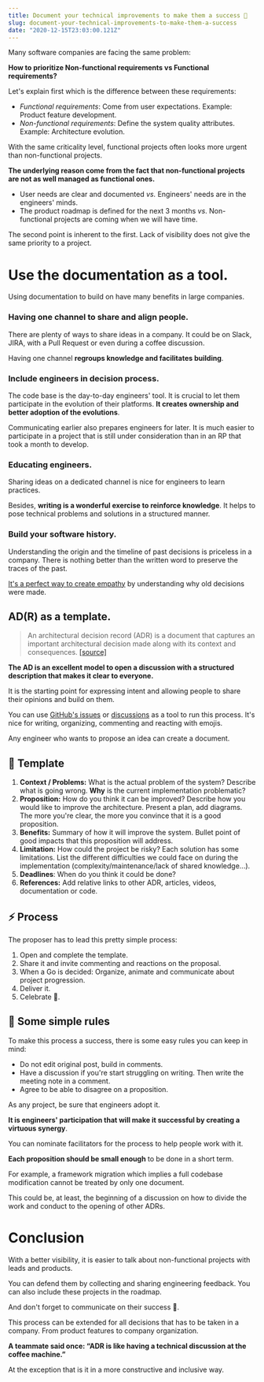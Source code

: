 ```yaml
---
title: Document your technical improvements to make them a success 🎯
slug: document-your-technical-improvements-to-make-them-a-success
date: "2020-12-15T23:03:00.121Z"
---
```


Many software companies are facing the same problem:

**How to prioritize Non-functional requirements vs Functional requirements?**

Let's explain first which is the difference between these requirements:

- _Functional requirements_: Come from user expectations. Example: Product feature development.
- _Non-functional requirements_: Define the system quality attributes. Example: Architecture evolution.

With the same criticality level, functional projects often looks more urgent than non-functional projects.

**The underlying reason come from the fact that non-functional projects are not as well managed as functional ones.**

- User needs are clear and documented _vs._ Engineers' needs are in the engineers' minds.
- The product roadmap is defined for the next 3 months _vs_. Non-functional projects are coming when we will have time.

The second point is inherent to the first. Lack of visibility does not give the same priority to a project.

# Use the documentation as a tool.

Using documentation to build on have many benefits in large companies.

### Having one channel to share and align people.

There are plenty of ways to share ideas in a company. It could be on Slack, JIRA, with a Pull Request or even during a coffee discussion.

Having one channel **regroups knowledge and facilitates building**.

### Include engineers in decision process.

The code base is the day-to-day engineers' tool. It is crucial to let them participate in the evolution of their platforms. **It creates ownership and better adoption of the evolutions**.

Communicating earlier also prepares engineers for later. It is much easier to participate in a project that is still under consideration than in an RP that took a month to develop.

### Educating engineers.

Sharing ideas on a dedicated channel is nice for engineers to learn practices.

Besides, **writing is a wonderful exercise to reinforce knowledge**. It helps to pose technical problems and solutions in a structured manner.

### Build your software history.

Understanding the origin and the timeline of past decisions is priceless in a company. There is nothing better than the written word to preserve the traces of the past.

[It's a perfect way to create empathy](https://firstround.com/review/empathy-driven-development-how-engineers-can-tap-into-this-critical-skill/) by understanding why old decisions were made.

## AD(R) as a template.

> An architectural decision record (ADR) is a document that captures an important architectural decision made along with its context and consequences. [[source]](https://github.com/joelparkerhenderson/architecture_decision_record)

**The AD is an excellent model to open a discussion with a structured description that makes it clear to everyone.**

It is the starting point for expressing intent and allowing people to share their opinions and build on them.

You can use [GitHub's issues](https://guides.github.com/features/issues/) or [discussions](https://github.blog/2020-05-06-new-from-satellite-2020-github-codespaces-github-discussions-securing-code-in-private-repositories-and-more/#discussions) as a tool to run this process. It's nice for writing, organizing, commenting and reacting with emojis.

Any engineer who wants to propose an idea can create a document.

## 📝 Template

1. **Context / Problems:** What is the actual problem of the system?
   Describe what is going wrong. **Why** is the current implementation problematic?
2. **Proposition:** How do you think it can be improved?
   Describe how you would like to improve the architecture. Present a plan, add diagrams. The more you're clear, the more you convince that it is a good proposition.
3. **Benefits:** Summary of how it will improve the system.
   Bullet point of good impacts that this proposition will address.
4. **Limitation:** How could the project be risky?
   Each solution has some limitations. List the different difficulties we could face on during the implementation (complexity/maintenance/lack of shared knowledge...).
5. **Deadlines**: When do you think it could be done?
6. **References:** Add relative links to other ADR, articles, videos, documentation or code.

## ⚡️ Process

The proposer has to lead this pretty simple process:

1. Open and complete the template.
2. Share it and invite commenting and reactions on the proposal.
3. When a Go is decided: Organize, animate and communicate about project progression.
4. Deliver it.
5. Celebrate 🎉.

## 🦄 Some simple rules

To make this process a success, there is some easy rules you can keep in mind:

- Do not edit original post, build in comments.
- Have a discussion if you're start struggling on writing. Then write the meeting note in a comment.
- Agree to be able to disagree on a proposition.

As any project, be sure that engineers adopt it.

**It is engineers' participation that will make it successful by creating a virtuous synergy**.

You can nominate facilitators for the process to help people work with it.

**Each proposition should be small enough** to be done in a short term.

For example, a framework migration which implies a full codebase modification cannot be treated by only one document.

This could be, at least, the beginning of a discussion on how to divide the work and conduct to the opening of other ADRs.

# Conclusion

With a better visibility, it is easier to talk about non-functional projects with leads and products.

You can defend them by collecting and sharing engineering feedback. You can also include these projects in the roadmap.

And don't forget to communicate on their success 🎉.

This process can be extended for all decisions that has to be taken in a company. From product features to company organization.

**A teammate said once: “ADR is like having a technical discussion at the coffee machine.”**

At the exception that is it in a more constructive and inclusive way.
